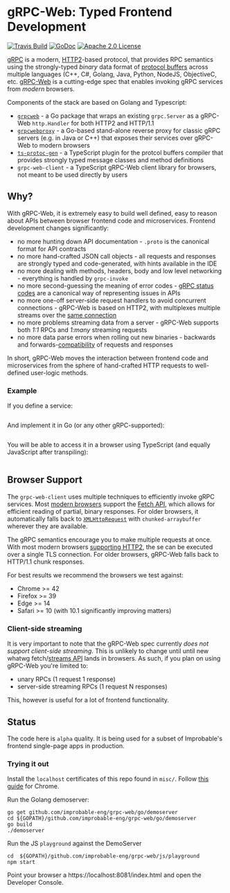 # gRPC-Web: Typed Frontend Development


[![Travis Build](https://travis-ci.org/improbable-eng/grpc-web.svg)](https://travis-ci.org/improbable-eng/grpc-web)
[![GoDoc](http://img.shields.io/badge/GoDoc-Reference-blue.svg)](https://godoc.org/github.com/improbable-eng/grpcweb/go/grpcweb)
[![Apache 2.0 License](https://img.shields.io/badge/License-Apache%202.0-blue.svg)](LICENSE)

[gRPC](http://www.grpc.io/) is a modern, [HTTP2](https://hpbn.co/http2/)-based protocol, that provides RPC semantics using the strongly-typed *binary* data format of [protocol buffers](https://developers.google.com/protocol-buffers/docs/overview) across multiple languages (C++, C#, Golang, Java, Python, NodeJS, ObjectiveC, etc. [gRPC-Web](https://github.com/grpc/grpc/blob/master/doc/PROTOCOL-WEB.md) is a cutting-edge spec that enables invoking gRPC services from *modern* browsers.

Components of the stack are based on Golang and Typescript:
 * [`grpcweb`](go/grpcweb) - a Go package that wraps an existing `grpc.Server` as a gRPC-Web `http.Handler` for both HTTP2 and HTTP/1.1
 * [`grpcwebproxy`](go/grpcwebproxy) - a Go-based stand-alone reverse proxy for classic gRPC servers (e.g. in Java or C++) that exposes their services over gRPC-Web to modern browsers
 * [`ts-protoc-gen`](https://github.com/improbable-eng/ts-protoc-gen) - a TypeScript plugin for the protcol buffers compiler that provides strongly typed message classes and method definitions
 * `grpc-web-client` - a TypeScript gRPC-Web client library for browsers, not meant to be used directly by users
 
## Why?

With gRPC-Web, it is extremely easy to build well defined, easy to reason about APIs between browser frontend code and microservices. Frontend development changes significantly:
 * no more hunting down API documentation - `.proto` is the canonical format for API contracts
 * no more hand-crafted JSON call objects - all requests and responses are strongly typed and code-generated, with hints available in the IDE
 * no more dealing with methods, headers, body and low level networking - everything is handled by `grpc-invoke`
 * no more second-guessing the meaning of error codes - [gRPC status codes](https://godoc.org/google.golang.org/grpc/codes) are a canonical way of representing issues in APIs
 * no more one-off server-side request handlers to avoid concurrent connections - gRPC-Web is based on HTTP2, with multiplexes multiple streams over the [same connection](https://hpbn.co/http2/#streams-messages-and-frames)
 * no more problems streaming data from a server -  gRPC-Web supports both *1:1* RPCs and *1:many* streaming requests
 * no more data parse errors when rolling out new binaries - backwards and forwards-[compatibility](https://developers.google.com/protocol-buffers/docs/gotutorial#extending-a-protocol-buffer) of requests and responses

In short, gRPC-Web moves the interaction between frontend code and microservices from the sphere of hand-crafted HTTP requests to well-defined user-logic methods. 

### Example 

If you define a service:

```proto
```

And implement it in Go (or any other gRPC-supported):

```go
```

You will be able to access it in a browser using TypeScript (and equally JavaScript after transpiling):

```ts
```

 

## Browser Support

The `grpc-web-client` uses multiple techniques to efficiently invoke gRPC services. Most [modern browsers](http://caniuse.com/#feat=fetch) support the [Fetch API](https://developer.mozilla.org/en/docs/Web/API/Fetch_API), which allows for efficient reading of partial, binary responses. For older browsers, it automatically falls back to [`XMLHttpRequest`](https://developer.mozilla.org/nl/docs/Web/API/XMLHttpRequest) with `chunked-arraybuffer` wherever they are available.

The gRPC semantics encourage you to make multiple requests at once. With most modern browsers [supporting HTTP2](http://caniuse.com/#feat=http2), the se can be executed over a single TLS connection. For older browsers, gRPC-Web falls back to HTTP/1.1 chunk responses.

For best results we recommend the browsers we test against:
  * Chrome >= 42
  * Firefox >= 39
  * Edge >= 14 
  * Safari >= 10 (with 10.1 significantly improving matters)

### Client-side streaming

It is very important to note that the gRPC-Web spec currently *does not support client-side streaming*. This is unlikely to change until until new whatwg fetch/[streams API](https://www.w3.org/TR/streams-api/) lands in browsers. As such, if you plan on using gRPC-Web you're limited to:
 * unary RPCs (1 request 1 response)
 * server-side streaming RPCs (1 request N responses)

This, however is useful for a lot of frontend functionality.

## Status

The code here is `alpha` quality. It is being used for a subset of Improbable's frontend single-page apps in production.

### Trying it out

Install the `localhost` certificates of this repo found in `misc/`. Follow [this guide](http://stackoverflow.com/questions/7580508/getting-chrome-to-accept-self-signed-localhost-certificate) for Chrome.

Run the Golang demoserver:
```
go get github.com/improbable-eng/grpc-web/go/demoserver
cd ${GOPATH}/github.com/improbable-eng/grpc-web/go/demoserver
go build
./demoserver 
```
Run the JS `playground` against the DemoServer
```
cd  ${GOPATH}/github.com/improbable-eng/grpc-web/js/playground
npm start
```
Point your browser a https://localhost:8081/index.html and open the Developer Console.



